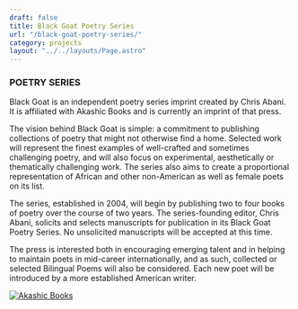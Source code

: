```yaml
---
draft: false
title: Black Goat Poetry Series
url: "/black-goat-poetry-series/"
category: projects
layout: "../../layouts/Page.astro"
---
```


### POETRY SERIES

Black Goat</span> is an independent poetry series imprint created by Chris Abani. It is affiliated with Akashic Books and is currently an imprint of that press.

The vision behind <span class="redText">Black Goat</span> is simple: a commitment to publishing collections of poetry that might not otherwise find a home. Selected work will represent the finest examples of well-crafted and sometimes challenging poetry, and will also focus on experimental, aesthetically or thematically challenging work. The series also aims to create a proportional representation of African and other non-American as well as female poets on its list.

The series, established in 2004, will begin by publishing two to four books of poetry over the course of two years. The series-founding editor, Chris Abani, solicits and selects manuscripts for publication in its <span class="redText">Black Goat</span> Poetry Series. No unsolicited manuscripts will be accepted at this time.

The press is interested both in encouraging emerging talent and in helping to maintain poets in mid-career internationally, and as such, collected or selected Bilingual Poems will also be considered. Each new poet will be introduced by a more established American writer.

[![Akashic Books](/assets/img/akbooks.gif)](http://www.akashicbooks.com/author/chris-abani/)
